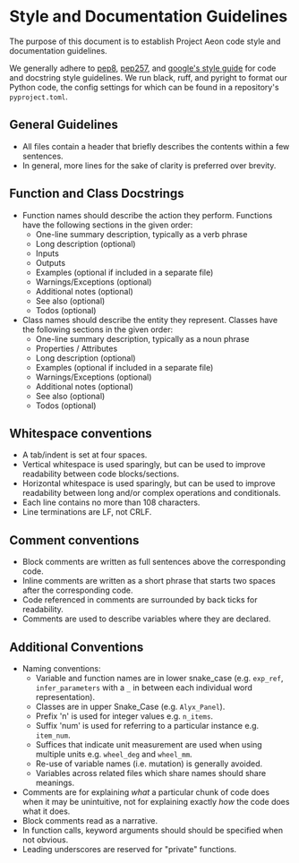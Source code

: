 # Style and Documentation Guidelines

The purpose of this document is to establish Project Aeon code style and documentation guidelines.

We generally adhere to [pep8](https://www.python.org/dev/peps/pep-0008/), [pep257](https://www.python.org/dev/peps/pep-0257/), and [google's style guide](https://google.github.io/styleguide/pyguide.html) for code and docstring style guidelines. We run black, ruff, and pyright to format our Python code, the config settings for which can be found in a repository's `pyproject.toml`.

## General Guidelines

* All files contain a header that briefly describes the contents within a few sentences.
* In general, more lines for the sake of clarity is preferred over brevity.

## Function and Class Docstrings

* Function names should describe the action they perform. Functions have the following sections in the given order:
  - One-line summary description, typically as a verb phrase
  - Long description (optional)
  - Inputs
  - Outputs
  - Examples (optional if included in a separate file)
  - Warnings/Exceptions (optional)
  - Additional notes (optional)
  - See also (optional)
  - Todos (optional)
* Class names should describe the entity they represent. Classes have the following sections in the given order:
  - One-line summary description, typically as a noun phrase
  - Properties / Attributes
  - Long description (optional)
  - Examples (optional if included in a separate file)
  - Warnings/Exceptions (optional)
  - Additional notes (optional)
  - See also (optional)
  - Todos (optional)

## Whitespace conventions

* A tab/indent is set at four spaces.
* Vertical whitespace is used sparingly, but can be used to improve readability between code blocks/sections.
* Horizontal whitespace is used sparingly, but can be used to improve readability between long and/or complex operations and conditionals.
* Each line contains no more than 108 characters.
* Line terminations are LF, not CRLF.

## Comment conventions

* Block comments are written as full sentences above the corresponding code. 
* Inline comments are written as a short phrase that starts two spaces after the corresponding code.
* Code referenced in comments are surrounded by back ticks for readability.
* Comments are used to describe variables where they are declared.

## Additional Conventions

* Naming conventions:
  - Variable and function names are in lower snake_case (e.g. `exp_ref`, `infer_parameters` with a `_` in between each individual word representation).
  - Classes are in upper Snake_Case (e.g. `Alyx_Panel`).
  - Prefix 'n' is used for integer values e.g. `n_items`.
  - Suffix 'num' is used for referring to a particular instance e.g. `item_num`.
  - Suffices that indicate unit measurement are used when using multiple units e.g. `wheel_deg` and `wheel_mm`.
  - Re-use of variable names (i.e. mutation) is generally avoided.
  - Variables across related files which share names should share meanings.
* Comments are for explaining _what_ a particular chunk of code does when it may be unintuitive, not for explaining exactly _how_ the code does what it does.
* Block comments read as a narrative.
* In function calls, keyword arguments should should be specified when not obvious.
* Leading underscores are reserved for "private" functions.
